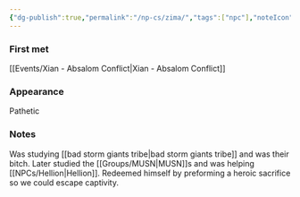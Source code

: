 ```yaml
---
{"dg-publish":true,"permalink":"/np-cs/zima/","tags":["npc"],"noteIcon":"npc","updated":"2024-01-06T14:13:23.976+01:00"}
---
```


### First met
[[Events/Xian - Absalom Conflict\|Xian - Absalom Conflict]]
### Appearance
Pathetic 
### Notes
Was studying [[bad storm giants tribe\|bad storm giants tribe]] and was their bitch.
Later studied the [[Groups/MUSN\|MUSN]]s and was helping [[NPCs/Hellion\|Hellion]]. 
Redeemed himself by preforming a heroic sacrifice so we could escape captivity. 